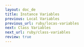 ```yaml
---
layout: doc_de
title: Instance Variables
previous: Local Variables
previous_url: ruby/locas-variables
next: Class Variables
next_url: ruby/class-variables
review: true
---
```

